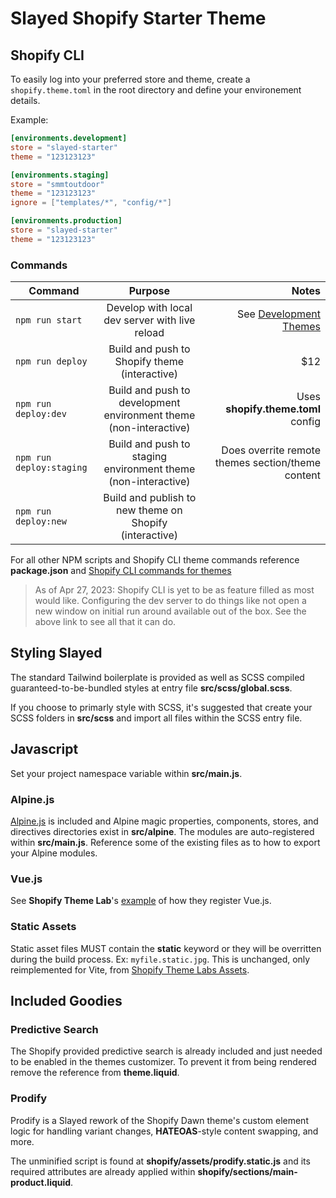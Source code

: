 # Slayed Shopify Starter Theme

## Shopify CLI

To easily log into your preferred store and theme, create a `shopify.theme.toml` in the root directory and define your environement details.

Example:

```toml
[environments.development]
store = "slayed-starter"
theme = "123123123"

[environments.staging]
store = "smmtoutdoor"
theme = "123123123"
ignore = ["templates/*", "config/*"]

[environments.production]
store = "slayed-starter"
theme = "123123123"
```

### Commands

| Command       | Purpose           | Notes  |
| ------------- |:-------------:| -----:|
| `npm run start`   | Develop with local dev server with live reload| See [Development Themes](https://shopify.dev/docs/themes/tools/cli#development-themes) |
| `npm run deploy`     | Build and push to Shopify theme (interactive)      |   $12 |
| `npm run deploy:dev` | Build and push to development environment theme (non-interactive)     | Uses **shopify.theme.toml** config |
| `npm run deploy:staging` | Build and push to staging environment theme (non-interactive)  | Does overrite remote themes section/theme content |
| `npm run deploy:new` | Build and publish to new theme on Shopify (interactive) |     |

For all other NPM scripts and Shopify CLI theme commands reference **package.json** and [Shopify CLI commands for themes](https://shopify.dev/docs/themes/tools/cli/commands)

> As of Apr 27, 2023:
> Shopify CLI is yet to be as feature filled as most would like. Configuring the dev
> server to do things like not open a new window on initial run around available out of
> the box. See the above link to see all that it can do.

## Styling Slayed

The standard Tailwind boilerplate is provided as well as SCSS compiled guaranteed-to-be-bundled styles at entry file **src/scss/global.scss**.

If you choose to primarly style with SCSS, it's suggested that create your SCSS folders in **src/scss** and import all files within the SCSS entry file.

## Javascript

Set your project namespace variable within **src/main.js**.

### Alpine.js
[Alpine.js](https://alpinejs.dev/start-here) is included and Alpine magic properties, components, stores, and directives directories exist in **src/alpine**. The modules are auto-registered within **src/main.js**. Reference some of the existing files as to how to export your Alpine modules.

### Vue.js
See **Shopify Theme Lab**'s [example](https://github.com/uicrooks/shopify-theme-lab/blob/main/src/main.js) of how they register Vue.js.

### Static Assets
Static asset files MUST contain the **static** keyword or they will be overritten during the build process. Ex: `myfile.static.jpg`. This is unchanged, only reimplemented for Vite, from [Shopify Theme Labs Assets](https://uicrooks.github.io/shopify-theme-lab-docs/guide/assets.html#static-files).

## Included Goodies

### Predictive Search
The Shopify provided predictive search is already included and just needed to be enabled in the themes customizer. To prevent it from being rendered remove the reference from **theme.liquid**.

### Prodify
Prodify is a Slayed rework of the Shopify Dawn theme's custom element logic for handling variant changes, **HATEOAS**-style content swapping, and more.

The unminified script is found at **shopify/assets/prodify.static.js** and its required attributes are already applied within **shopify/sections/main-product.liquid**.
